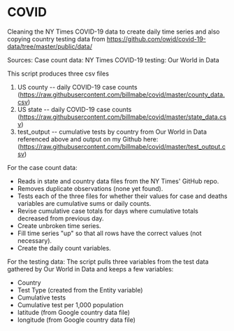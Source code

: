 # COVID
Cleaning the NY Times COVID-19 data to create daily time series and also copying country testing data from https://github.com/owid/covid-19-data/tree/master/public/data/

Sources:
Case count data: NY Times
COVID-19 testing: Our World in Data

This script produces three csv files
1. US county -- daily COVID-19 case counts (https://raw.githubusercontent.com/billmabe/covid/master/county_data.csv)
2. US state -- daily COVID-19 case counts (https://raw.githubusercontent.com/billmabe/covid/master/state_data.csv)
3. test_output -- cumulative tests by country from Our World in Data referenced above and output on my Github here: (https://raw.githubusercontent.com/billmabe/covid/master/test_output.csv)

For the case count data: 
- Reads in state and country data files from the NY Times' GitHub repo.
- Removes duplicate observations (none yet found).
- Tests each of the three files for whether their values for case and deaths variables are cumulative sums or daily counts.
- Revise cumulative case totals for days where cumulative totals decreased from previous day.
- Create unbroken time series.
- Fill time series "up" so that all rows have the correct values (not necessary).
- Create the daily count variables.

For the testing data:
The script pulls three variables from the test data gathered by Our World in Data and keeps a few variables:
- Country
- Test Type (created from the Entity variable)
- Cumulative tests
- Cumulative test per 1,000 population
- latitude (from Google country data file)
- longitude (from Google country data file)

